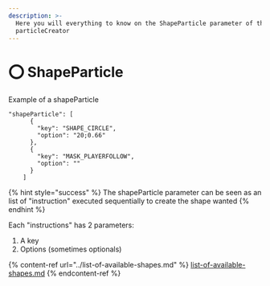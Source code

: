 ```yaml
---
description: >-
  Here you will everything to know on the ShapeParticle parameter of the
  particleCreator
---
```


# ⭕ ShapeParticle

Example of a shapeParticle

```
"shapeParticle": [
      {
        "key": "SHAPE_CIRCLE",
        "option": "20;0.66"
      },
      {
        "key": "MASK_PLAYERFOLLOW",
        "option": ""
      }
    ]
```

{% hint style="success" %}
The shapeParticle parameter can be seen as an list of "instruction" executed sequentially to create the shape wanted
{% endhint %}

Each "instructions" has 2 parameters:

1. A key
2. Options (sometimes optionals)

{% content-ref url="../list-of-available-shapes.md" %}
[list-of-available-shapes.md](../list-of-available-shapes.md)
{% endcontent-ref %}

